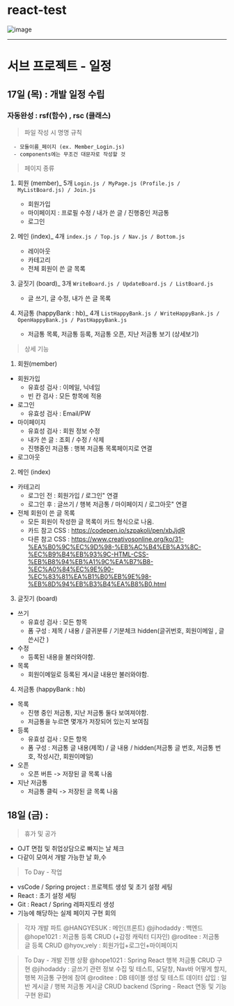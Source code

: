 # react-test

![image](https://user-images.githubusercontent.com/54533283/158503759-c72d41d8-7155-437a-b99b-5aa7b6d01edf.png)


***


# 서브 프로젝트 - 일정

## 17일 (목) : 개발 일정 수립

### 자동완성 : rsf(함수) , rsc (클래스)

> 파일 작성 시 명명 규칙
```
  - 모듈이름_페이지 (ex. Member_Login.js)
  - components에는 무조건 대문자로 작성할 것
```


> 페이지 종류
1. 회원 (member)_  5개
  ``` Login.js / MyPage.js (Profile.js / MyListBoard.js) / Join.js ```
    - 회원가입
    - 마이페이지 : 프로필 수정 / 내가 쓴 글 / 진행중인 저금통
    - 로그인

2. 메인 (index)_ 4개
  ``` index.js / Top.js / Nav.js / Bottom.js ```
    - 레이아웃
    - 카테고리
    - 전체 회원이 쓴 글 목록

3. 글짓기 (board)_ 3개
  ``` WriteBoard.js / UpdateBoard.js / ListBoard.js ```
    - 글 쓰기, 글 수정, 내가 쓴 글 목록

4. 저금통 (happyBank : hb)_ 4개
  ``` ListHappyBank.js / WriteHappyBank.js / OpenHappyBank.js / PastHappyBank.js ```
    - 저금통 목록, 저금통 등록, 저금통 오픈, 지난 저금통 보기 (상세보기)




> 상세 기능
 1. 회원(member)
  - 회원가입
    * 유효성 검사 : 이메일, 닉네임
    * 빈 칸 검사 : 모든 항목에 적용
  - 로그인
    * 유효성 검사 : Email/PW
  - 마이페이지
    * 유효성 검사 : 회원 정보 수정
    * 내가 쓴 글 : 조회 / 수정 / 삭제
    * 진행중인 저금통 : 행복 저금통 목록페이지로 연결
  - 로그아웃

2. 메인 (index)
  - 카테고리
    * 로그인 전 : 회원가입 / 로그인" 연결
    * 로그인 후 : 글쓰기 / 행복 저금통 / 마이페이지 / 로그아웃" 연결
  - 전체 회원이 쓴 글 목록
    * 모든 회원이 작성한 글 목록이 카드 형식으로 나옴.
    * 카드 참고 CSS : https://codepen.io/szpakoli/pen/xbJjdR
    * 다른 참고 CSS : https://www.creativosonline.org/ko/31-%EA%B0%9C%EC%9D%98-%EB%AC%B4%EB%A3%8C-%EC%B9%B4%EB%93%9C-HTML-CSS-%EB%B8%94%EB%A1%9C%EA%B7%B8-%EC%A0%84%EC%9E%90-%EC%83%81%EA%B1%B0%EB%9E%98-%EB%8D%94%EB%B3%B4%EA%B8%B0.html

3. 글짓기 (board)
  - 쓰기
    * 유효성 검사 : 모든 항목
    * 폼 구성 : 제목 / 내용 / 글귀분류 / 기분체크
              hidden(글귀번호, 회원이메일 , 글쓴시간 )
  - 수정
    * 등록된 내용을 불러와야함.
  - 목록
    * 회원이메일로 등록된 게시글 내용만 불러와야함.

4. 저금통 (happyBank : hb)
  - 목록
    * 진행 중인 저금통, 지난 저금통 둘다 보여져야함.
    * 저금통을 누르면 몇개가 저장되어 있는지 보여짐
  - 등록
    * 유효성 검사 : 모든 항목
    * 폼 구성 : 저금통 글 내용(제목) / 글 내용 /
              hidden(저금통 글 번호, 저금통 번호, 작성시간, 회원이메일)
  - 오픈
    * 오픈 버튼 -> 저장된 글 목록 나옴
  - 지난 저금통
    * 저금통 클릭 -> 저장된 글 목록 나옴




## 18일 (금) :

>  휴가 및 공가
  - OJT 면접 및 취업상담으로 빠지는 날 체크
  - 다같이 모여서 개발 가능한 날 화,수

> To Day - 작업
  - vsCode / Spring project : 프로젝트 생성 및 초기 설정 세팅
  - React : 초기 설정 세팅
  - Git : React / Spring 레파지토리 생성
  - 기능에 해당하는 실제 페이지 구현 회의

> 각자 개발 파트
  @HANGYESUK : 메인(프론트)
  @jihodaddy : 백엔드
  @hope1021  : 저금통 등록 CRUD (+감정 캐릭터 디자인)
  @roditee   : 저금통 글 등록 CRUD
  @hyov_vely : 회원가입+로그인+마이페이지

> To Day - 개발 진행 상황
  @hope1021  : Spring React 행복 저금통 CRUD 구현
  @jihodaddy : 글쓰기 관련 정보 수집 및 테스트, 모달창, Nav바 어떻게 할지, 행복 저금통 구현에 참여
  @roditee   : DB 테이블 생성 및 테스트 데이터 삽입
             : 일반 게시글 / 행복 저금통 게시글 CRUD backend (Spring - React 연동 및 기능 구현 완료)
